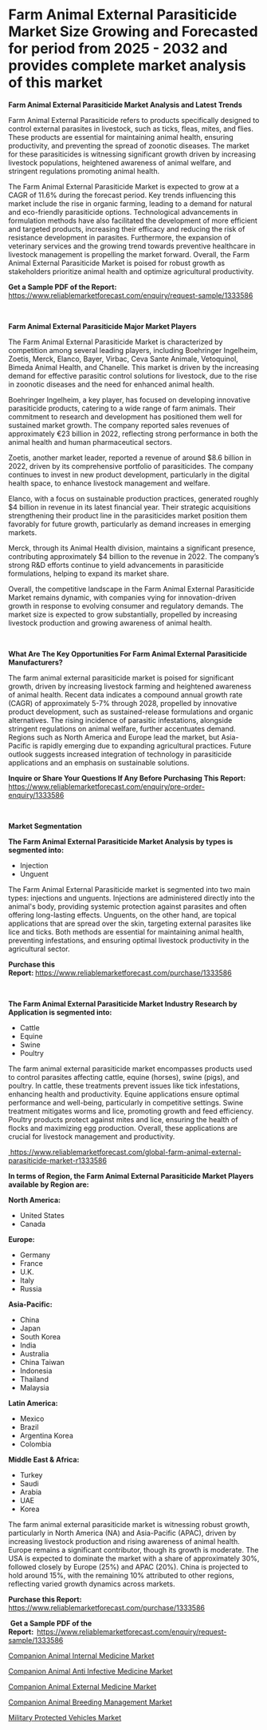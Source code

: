 <p><h1>Farm Animal External Parasiticide Market Size Growing and Forecasted for period from 2025 - 2032 and provides complete market analysis of this market</h1></p><p><strong>Farm Animal External Parasiticide Market Analysis and Latest Trends</strong></p>
<p><p>Farm Animal External Parasiticide refers to products specifically designed to control external parasites in livestock, such as ticks, fleas, mites, and flies. These products are essential for maintaining animal health, ensuring productivity, and preventing the spread of zoonotic diseases. The market for these parasiticides is witnessing significant growth driven by increasing livestock populations, heightened awareness of animal welfare, and stringent regulations promoting animal health.</p><p>The Farm Animal External Parasiticide Market is expected to grow at a CAGR of 11.6% during the forecast period. Key trends influencing this market include the rise in organic farming, leading to a demand for natural and eco-friendly parasiticide options. Technological advancements in formulation methods have also facilitated the development of more efficient and targeted products, increasing their efficacy and reducing the risk of resistance development in parasites. Furthermore, the expansion of veterinary services and the growing trend towards preventive healthcare in livestock management is propelling the market forward. Overall, the Farm Animal External Parasiticide Market is poised for robust growth as stakeholders prioritize animal health and optimize agricultural productivity.</p></p>
<p><strong>Get a Sample PDF of the Report:&nbsp;</strong> <a href="https://www.reliablemarketforecast.com/enquiry/request-sample/1333586?utm_campaign=1897&utm_medium=2&utm_source=Github&utm_content=ia&utm_term=24032025&utm_id=farm-animal-external-parasiticide">https://www.reliablemarketforecast.com/enquiry/request-sample/1333586</a></p>
<p>&nbsp;</p>
<p><strong>Farm Animal External Parasiticide Major Market Players</strong></p>
<p><p>The Farm Animal External Parasiticide Market is characterized by competition among several leading players, including Boehringer Ingelheim, Zoetis, Merck, Elanco, Bayer, Virbac, Ceva Sante Animale, Vetoquinol, Bimeda Animal Health, and Chanelle. This market is driven by the increasing demand for effective parasitic control solutions for livestock, due to the rise in zoonotic diseases and the need for enhanced animal health.</p><p>Boehringer Ingelheim, a key player, has focused on developing innovative parasiticide products, catering to a wide range of farm animals. Their commitment to research and development has positioned them well for sustained market growth. The company reported sales revenues of approximately €23 billion in 2022, reflecting strong performance in both the animal health and human pharmaceutical sectors.</p><p>Zoetis, another market leader, reported a revenue of around $8.6 billion in 2022, driven by its comprehensive portfolio of parasiticides. The company continues to invest in new product development, particularly in the digital health space, to enhance livestock management and welfare.</p><p>Elanco, with a focus on sustainable production practices, generated roughly $4 billion in revenue in its latest financial year. Their strategic acquisitions strengthening their product line in the parasiticides market position them favorably for future growth, particularly as demand increases in emerging markets.</p><p>Merck, through its Animal Health division, maintains a significant presence, contributing approximately $4 billion to the revenue in 2022. The company’s strong R&D efforts continue to yield advancements in parasiticide formulations, helping to expand its market share.</p><p>Overall, the competitive landscape in the Farm Animal External Parasiticide Market remains dynamic, with companies vying for innovation-driven growth in response to evolving consumer and regulatory demands. The market size is expected to grow substantially, propelled by increasing livestock production and growing awareness of animal health.</p></p>
<p>&nbsp;</p>
<p><strong>What Are The Key Opportunities For Farm Animal External Parasiticide Manufacturers?</strong></p>
<p><p>The farm animal external parasiticide market is poised for significant growth, driven by increasing livestock farming and heightened awareness of animal health. Recent data indicates a compound annual growth rate (CAGR) of approximately 5-7% through 2028, propelled by innovative product development, such as sustained-release formulations and organic alternatives. The rising incidence of parasitic infestations, alongside stringent regulations on animal welfare, further accentuates demand. Regions such as North America and Europe lead the market, but Asia-Pacific is rapidly emerging due to expanding agricultural practices. Future outlook suggests increased integration of technology in parasiticide applications and an emphasis on sustainable solutions.</p></p>
<p><strong>Inquire or Share Your Questions If Any Before Purchasing This Report:</strong> <a href="https://www.reliablemarketforecast.com/enquiry/pre-order-enquiry/1333586?utm_campaign=1897&utm_medium=2&utm_source=Github&utm_content=ia&utm_term=24032025&utm_id=farm-animal-external-parasiticide">https://www.reliablemarketforecast.com/enquiry/pre-order-enquiry/1333586</a></p>
<p>&nbsp;</p>
<p><strong>Market Segmentation</strong></p>
<p><strong>The Farm Animal External Parasiticide Market Analysis by types is segmented into:</strong></p>
<p><ul><li>Injection</li><li>Unguent</li></ul></p>
<p><p>The Farm Animal External Parasiticide market is segmented into two main types: injections and unguents. Injections are administered directly into the animal's body, providing systemic protection against parasites and often offering long-lasting effects. Unguents, on the other hand, are topical applications that are spread over the skin, targeting external parasites like lice and ticks. Both methods are essential for maintaining animal health, preventing infestations, and ensuring optimal livestock productivity in the agricultural sector.</p></p>
<p><strong>Purchase this Report:&nbsp;</strong><a href="https://www.reliablemarketforecast.com/purchase/1333586?utm_campaign=1897&utm_medium=2&utm_source=Github&utm_content=ia&utm_term=24032025&utm_id=farm-animal-external-parasiticide">https://www.reliablemarketforecast.com/purchase/1333586</a></p>
<p>&nbsp;</p>
<p><strong>The Farm Animal External Parasiticide Market Industry Research by Application is segmented into:</strong></p>
<p><ul><li>Cattle</li><li>Equine</li><li>Swine</li><li>Poultry</li></ul></p>
<p><p>The farm animal external parasiticide market encompasses products used to control parasites affecting cattle, equine (horses), swine (pigs), and poultry. In cattle, these treatments prevent issues like tick infestations, enhancing health and productivity. Equine applications ensure optimal performance and well-being, particularly in competitive settings. Swine treatment mitigates worms and lice, promoting growth and feed efficiency. Poultry products protect against mites and lice, ensuring the health of flocks and maximizing egg production. Overall, these applications are crucial for livestock management and productivity.</p></p>
<p><a href="https://www.reliablemarketforecast.com/global-farm-animal-external-parasiticide-market-r1333586?utm_campaign=1897&utm_medium=2&utm_source=Github&utm_content=ia&utm_term=24032025&utm_id=farm-animal-external-parasiticide">&nbsp;https://www.reliablemarketforecast.com/global-farm-animal-external-parasiticide-market-r1333586</a></p>
<p><strong>In terms of Region, the Farm Animal External Parasiticide Market Players available by Region are:</strong></p>
<p>
    <p> <strong> North America: </strong>
        <ul>
            <li>United States</li>
            <li>Canada</li>
        </ul>
        </p> 
    <p> <strong> Europe: </strong>
        <ul>
            <li>Germany</li>
            <li>France</li>
            <li>U.K.</li>
            <li>Italy</li>
            <li>Russia</li>
        </ul>
        </p> 
    <p> <strong> Asia-Pacific: </strong>
        <ul>
            <li>China</li>
            <li>Japan</li>
            <li>South Korea</li>
            <li>India</li>
            <li>Australia</li>
            <li>China Taiwan</li>
            <li>Indonesia</li>
            <li>Thailand</li>
            <li>Malaysia</li>
        </ul>
        </p> 
    <p> <strong> Latin America: </strong>
        <ul>
            <li>Mexico</li>
            <li>Brazil</li>
            <li>Argentina Korea</li>
            <li>Colombia</li>
        </ul>
        </p> 
    <p> <strong> Middle East & Africa: </strong>
        <ul>
            <li>Turkey</li>
            <li>Saudi</li>
            <li>Arabia</li>
            <li>UAE</li>
            <li>Korea</li>
        </ul>
    </p>
    </p>
<p><p>The farm animal external parasiticide market is witnessing robust growth, particularly in North America (NA) and Asia-Pacific (APAC), driven by increasing livestock production and rising awareness of animal health. Europe remains a significant contributor, though its growth is moderate. The USA is expected to dominate the market with a share of approximately 30%, followed closely by Europe (25%) and APAC (20%). China is projected to hold around 15%, with the remaining 10% attributed to other regions, reflecting varied growth dynamics across markets.</p></p>
<p><strong>Purchase this Report: </strong><a href="https://www.reliablemarketforecast.com/purchase/1333586?utm_campaign=1897&utm_medium=2&utm_source=Github&utm_content=ia&utm_term=24032025&utm_id=farm-animal-external-parasiticide">https://www.reliablemarketforecast.com/purchase/1333586</a></p>
<p>&nbsp;<strong>Get a Sample PDF of the Report:&nbsp;&nbsp;</strong><a href="https://www.reliablemarketforecast.com/enquiry/request-sample/1333586?utm_campaign=1897&utm_medium=2&utm_source=Github&utm_content=ia&utm_term=24032025&utm_id=farm-animal-external-parasiticide">https://www.reliablemarketforecast.com/enquiry/request-sample/1333586</a></p>
<p><strong></strong></p>
<p><p><a href="https://github.com/sakourkishev/Market-Research-Report-List-1/blob/main/companion-animal-internal-medicine-market.md?utm_campaign=1897&utm_medium=2&utm_source=Github&utm_content=ia&utm_term=24032025&utm_id=farm-animal-external-parasiticide">Companion Animal Internal Medicine Market</a></p><p><a href="https://github.com/bordzjisela/Market-Research-Report-List-1/blob/main/companion-animal-anti-infective-medicine-market.md?utm_campaign=1897&utm_medium=2&utm_source=Github&utm_content=ia&utm_term=24032025&utm_id=farm-animal-external-parasiticide">Companion Animal Anti Infective Medicine Market</a></p><p><a href="https://github.com/shongranch73/Market-Research-Report-List-1/blob/main/companion-animal-external-medicine-market.md?utm_campaign=1897&utm_medium=2&utm_source=Github&utm_content=ia&utm_term=24032025&utm_id=farm-animal-external-parasiticide">Companion Animal External Medicine Market</a></p><p><a href="https://github.com/stvnpukaj10/Market-Research-Report-List-1/blob/main/companion-animal-breeding-management-market.md?utm_campaign=1897&utm_medium=2&utm_source=Github&utm_content=ia&utm_term=24032025&utm_id=farm-animal-external-parasiticide">Companion Animal Breeding Management Market</a></p><p><a href="https://github.com/amourdeeks8j/Market-Research-Report-List-1/blob/main/military-protected-vehicles-market.md?utm_campaign=1897&utm_medium=2&utm_source=Github&utm_content=ia&utm_term=24032025&utm_id=farm-animal-external-parasiticide">Military Protected Vehicles Market</a></p></p>